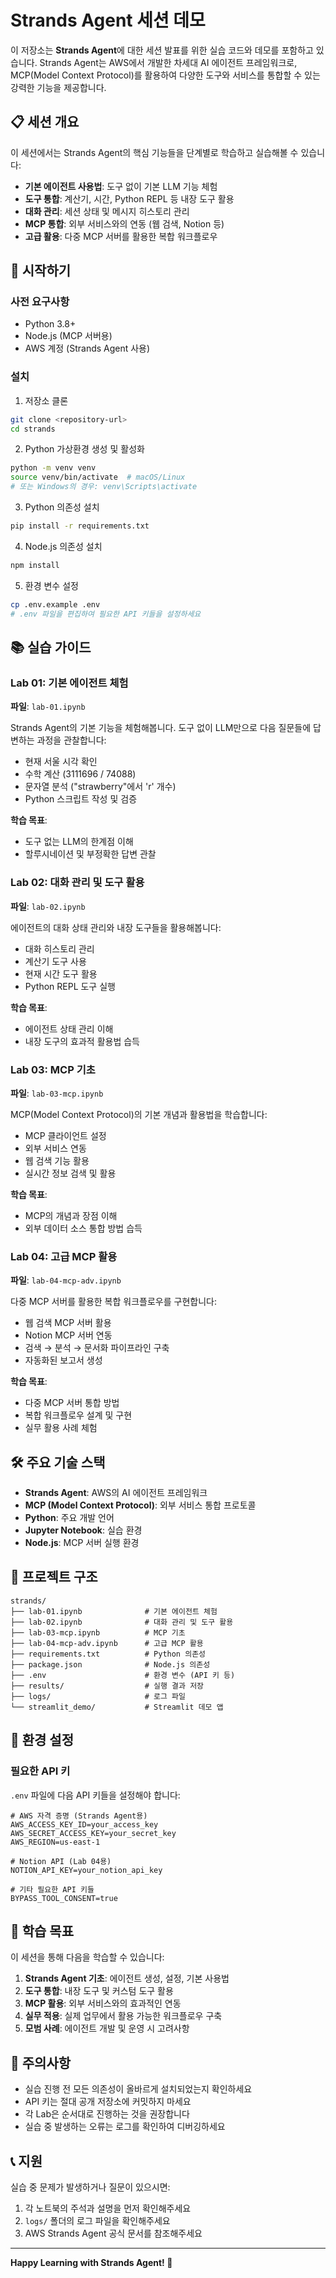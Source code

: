 # Strands Agent 세션 데모

이 저장소는 **Strands Agent**에 대한 세션 발표를 위한 실습 코드와 데모를 포함하고 있습니다. Strands Agent는 AWS에서 개발한 차세대 AI 에이전트 프레임워크로, MCP(Model Context Protocol)를 활용하여 다양한 도구와 서비스를 통합할 수 있는 강력한 기능을 제공합니다.

## 📋 세션 개요

이 세션에서는 Strands Agent의 핵심 기능들을 단계별로 학습하고 실습해볼 수 있습니다:

- **기본 에이전트 사용법**: 도구 없이 기본 LLM 기능 체험
- **도구 통합**: 계산기, 시간, Python REPL 등 내장 도구 활용
- **대화 관리**: 세션 상태 및 메시지 히스토리 관리
- **MCP 통합**: 외부 서비스와의 연동 (웹 검색, Notion 등)
- **고급 활용**: 다중 MCP 서버를 활용한 복합 워크플로우

## 🚀 시작하기

### 사전 요구사항

- Python 3.8+
- Node.js (MCP 서버용)
- AWS 계정 (Strands Agent 사용)

### 설치

1. 저장소 클론
```bash
git clone <repository-url>
cd strands
```

2. Python 가상환경 생성 및 활성화
```bash
python -m venv venv
source venv/bin/activate  # macOS/Linux
# 또는 Windows의 경우: venv\Scripts\activate
```

3. Python 의존성 설치
```bash
pip install -r requirements.txt
```

4. Node.js 의존성 설치
```bash
npm install
```

5. 환경 변수 설정
```bash
cp .env.example .env
# .env 파일을 편집하여 필요한 API 키들을 설정하세요
```

## 📚 실습 가이드

### Lab 01: 기본 에이전트 체험
**파일**: `lab-01.ipynb`

Strands Agent의 기본 기능을 체험해봅니다. 도구 없이 LLM만으로 다음 질문들에 답변하는 과정을 관찰합니다:

- 현재 서울 시각 확인
- 수학 계산 (3111696 / 74088)
- 문자열 분석 ("strawberry"에서 'r' 개수)
- Python 스크립트 작성 및 검증

**학습 목표**: 
- 도구 없는 LLM의 한계점 이해
- 할루시네이션 및 부정확한 답변 관찰

### Lab 02: 대화 관리 및 도구 활용
**파일**: `lab-02.ipynb`

에이전트의 대화 상태 관리와 내장 도구들을 활용해봅니다:

- 대화 히스토리 관리
- 계산기 도구 사용
- 현재 시간 도구 활용
- Python REPL 도구 실행

**학습 목표**:
- 에이전트 상태 관리 이해
- 내장 도구의 효과적 활용법 습득

### Lab 03: MCP 기초
**파일**: `lab-03-mcp.ipynb`

MCP(Model Context Protocol)의 기본 개념과 활용법을 학습합니다:

- MCP 클라이언트 설정
- 외부 서비스 연동
- 웹 검색 기능 활용
- 실시간 정보 검색 및 활용

**학습 목표**:
- MCP의 개념과 장점 이해
- 외부 데이터 소스 통합 방법 습득

### Lab 04: 고급 MCP 활용
**파일**: `lab-04-mcp-adv.ipynb`

다중 MCP 서버를 활용한 복합 워크플로우를 구현합니다:

- 웹 검색 MCP 서버 활용
- Notion MCP 서버 연동
- 검색 → 분석 → 문서화 파이프라인 구축
- 자동화된 보고서 생성

**학습 목표**:
- 다중 MCP 서버 통합 방법
- 복합 워크플로우 설계 및 구현
- 실무 활용 사례 체험

## 🛠️ 주요 기술 스택

- **Strands Agent**: AWS의 AI 에이전트 프레임워크
- **MCP (Model Context Protocol)**: 외부 서비스 통합 프로토콜
- **Python**: 주요 개발 언어
- **Jupyter Notebook**: 실습 환경
- **Node.js**: MCP 서버 실행 환경

## 📁 프로젝트 구조

```
strands/
├── lab-01.ipynb              # 기본 에이전트 체험
├── lab-02.ipynb              # 대화 관리 및 도구 활용
├── lab-03-mcp.ipynb          # MCP 기초
├── lab-04-mcp-adv.ipynb      # 고급 MCP 활용
├── requirements.txt          # Python 의존성
├── package.json              # Node.js 의존성
├── .env                      # 환경 변수 (API 키 등)
├── results/                  # 실행 결과 저장
├── logs/                     # 로그 파일
└── streamlit_demo/           # Streamlit 데모 앱
```

## 🔧 환경 설정

### 필요한 API 키

`.env` 파일에 다음 API 키들을 설정해야 합니다:

```env
# AWS 자격 증명 (Strands Agent용)
AWS_ACCESS_KEY_ID=your_access_key
AWS_SECRET_ACCESS_KEY=your_secret_key
AWS_REGION=us-east-1

# Notion API (Lab 04용)
NOTION_API_KEY=your_notion_api_key

# 기타 필요한 API 키들
BYPASS_TOOL_CONSENT=true
```

## 🎯 학습 목표

이 세션을 통해 다음을 학습할 수 있습니다:

1. **Strands Agent 기초**: 에이전트 생성, 설정, 기본 사용법
2. **도구 통합**: 내장 도구 및 커스텀 도구 활용
3. **MCP 활용**: 외부 서비스와의 효과적인 연동
4. **실무 적용**: 실제 업무에서 활용 가능한 워크플로우 구축
5. **모범 사례**: 에이전트 개발 및 운영 시 고려사항

## 🚨 주의사항

- 실습 진행 전 모든 의존성이 올바르게 설치되었는지 확인하세요
- API 키는 절대 공개 저장소에 커밋하지 마세요
- 각 Lab은 순서대로 진행하는 것을 권장합니다
- 실습 중 발생하는 오류는 로그를 확인하여 디버깅하세요

## 📞 지원

실습 중 문제가 발생하거나 질문이 있으시면:

1. 각 노트북의 주석과 설명을 먼저 확인해주세요
2. `logs/` 폴더의 로그 파일을 확인해주세요
3. AWS Strands Agent 공식 문서를 참조해주세요

---

**Happy Learning with Strands Agent! 🎉**
